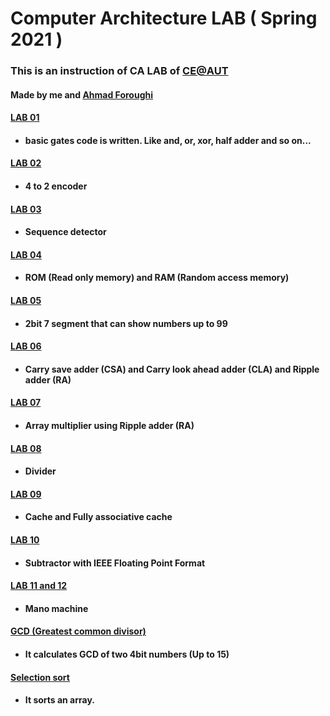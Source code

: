 
# Computer Architecture LAB   ( Spring 2021 )

### This is an instruction of CA LAB of [CE@AUT](https://ce.aut.ac.ir/)
#### Made by me and [Ahmad Foroughi](https://github.com/pyhp2017)
#### [LAB 01](https://github.com/alinowrouzii/CA-LAB/tree/master/LAB01)
* #### basic gates code is written. Like and, or, xor, half adder and so on...

#### [LAB 02](https://github.com/alinowrouzii/CA-LAB/tree/master/LAB02)
* #### 4 to 2 encoder
#### [LAB 03](https://github.com/alinowrouzii/CA-LAB/tree/master/LAB03)
* #### Sequence detector

#### [LAB 04](https://github.com/alinowrouzii/CA-LAB/tree/master/LAB04)
* #### ROM (Read only memory) and RAM (Random access memory)

#### [LAB 05](https://github.com/alinowrouzii/CA-LAB/tree/master/LAB05)
* #### 2bit 7 segment that can show numbers up to 99

#### [LAB 06](https://github.com/alinowrouzii/CA-LAB/tree/master/LAB06)
* #### Carry save adder (CSA) and Carry look ahead adder (CLA) and Ripple adder (RA)

#### [LAB 07](https://github.com/alinowrouzii/CA-LAB/tree/master/LAB07)
* #### Array multiplier using Ripple adder (RA)

#### [LAB 08](https://github.com/alinowrouzii/CA-LAB/tree/master/LAB08)
* #### Divider

#### [LAB 09](https://github.com/alinowrouzii/CA-LAB/tree/master/LAB09)
* #### Cache and Fully associative cache

#### [LAB 10](https://github.com/alinowrouzii/CA-LAB/tree/master/LAB10)
* #### Subtractor with IEEE Floating Point Format

#### [LAB 11 and 12](https://github.com/alinowrouzii/CA-LAB/tree/master/LAB11%2612)
* #### Mano machine

#### [GCD (Greatest common divisor)](https://github.com/alinowrouzii/CA-LAB/tree/master/gcd__calculator_vhdl)
* #### It calculates GCD of two 4bit numbers (Up to 15)
#### [Selection sort](https://github.com/alinowrouzii/CA-LAB/tree/master/selection-sort)
* #### It sorts an array.
